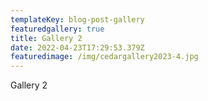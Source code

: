 ```yaml
---
templateKey: blog-post-gallery
featuredgallery: true
title: Gallery 2
date: 2022-04-23T17:29:53.379Z
featuredimage: /img/cedargallery2023-4.jpg
---
```

Gallery 2